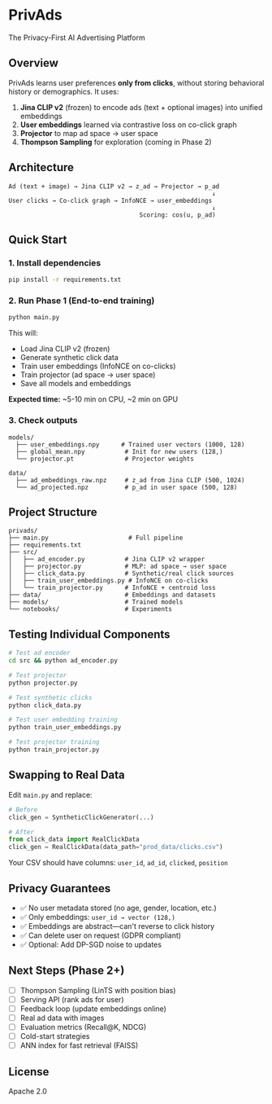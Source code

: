 # PrivAds

The Privacy-First AI Advertising Platform

## Overview

PrivAds learns user preferences **only from clicks**, without storing behavioral history or demographics. It uses:

1. **Jina CLIP v2** (frozen) to encode ads (text + optional images) into unified embeddings
2. **User embeddings** learned via contrastive loss on co-click graph
3. **Projector** to map ad space → user space
4. **Thompson Sampling** for exploration (coming in Phase 2)

## Architecture

```
Ad (text + image) → Jina CLIP v2 → z_ad → Projector → p_ad
                                                        ↓
User clicks → Co-click graph → InfoNCE → user_embeddings
                                                        ↓
                                    Scoring: cos(u, p_ad)
```

## Quick Start

### 1. Install dependencies

```bash
pip install -r requirements.txt
```

### 2. Run Phase 1 (End-to-end training)

```bash
python main.py
```

This will:
- Load Jina CLIP v2 (frozen)
- Generate synthetic click data
- Train user embeddings (InfoNCE on co-clicks)
- Train projector (ad space → user space)
- Save all models and embeddings

**Expected time:** ~5-10 min on CPU, ~2 min on GPU

### 3. Check outputs

```
models/
  ├── user_embeddings.npy      # Trained user vectors (1000, 128)
  ├── global_mean.npy           # Init for new users (128,)
  └── projector.pt              # Projector weights

data/
  ├── ad_embeddings_raw.npz     # z_ad from Jina CLIP (500, 1024)
  └── ad_projected.npz          # p_ad in user space (500, 128)
```

## Project Structure

```
privads/
├── main.py                      # Full pipeline
├── requirements.txt
├── src/
│   ├── ad_encoder.py           # Jina CLIP v2 wrapper
│   ├── projector.py            # MLP: ad space → user space
│   ├── click_data.py           # Synthetic/real click sources
│   ├── train_user_embeddings.py # InfoNCE on co-clicks
│   └── train_projector.py      # InfoNCE + centroid loss
├── data/                       # Embeddings and datasets
├── models/                     # Trained models
└── notebooks/                  # Experiments
```

## Testing Individual Components

```bash
# Test ad encoder
cd src && python ad_encoder.py

# Test projector
python projector.py

# Test synthetic clicks
python click_data.py

# Test user embedding training
python train_user_embeddings.py

# Test projector training
python train_projector.py
```

## Swapping to Real Data

Edit `main.py` and replace:

```python
# Before
click_gen = SyntheticClickGenerator(...)

# After
from click_data import RealClickData
click_gen = RealClickData(data_path="prod_data/clicks.csv")
```

Your CSV should have columns: `user_id`, `ad_id`, `clicked`, `position`

## Privacy Guarantees

- ✅ No user metadata stored (no age, gender, location, etc.)
- ✅ Only embeddings: `user_id → vector (128,)`
- ✅ Embeddings are abstract—can't reverse to click history
- ✅ Can delete user on request (GDPR compliant)
- ✅ Optional: Add DP-SGD noise to updates

## Next Steps (Phase 2+)

- [ ] Thompson Sampling (LinTS with position bias)
- [ ] Serving API (rank ads for user)
- [ ] Feedback loop (update embeddings online)
- [ ] Real ad data with images
- [ ] Evaluation metrics (Recall@K, NDCG)
- [ ] Cold-start strategies
- [ ] ANN index for fast retrieval (FAISS)

## License

Apache 2.0
